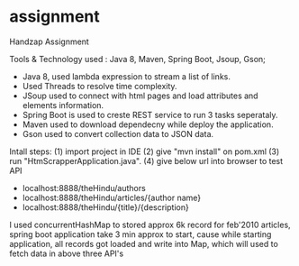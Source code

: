 # assignment
Handzap Assignment

Tools & Technology used : Java 8, Maven, Spring Boot, Jsoup, Gson;

* Java 8, used lambda expression to stream a list of links.
* Used Threads to resolve time complexity.
* JSoup used to connect with html pages and load attributes and elements information.
* Spring Boot is used to creste REST service to run 3 tasks seperataly.
* Maven used to download dependecny while deploy the application.
* Gson used to convert collection data to JSON data.

Intall steps: (1) import project in IDE (2) give "mvn install" on pom.xml (3) run "HtmScrapperApplication.java". (4) give below url into browser to test API

* localhost:8888/theHindu/authors
* localhost:8888/theHindu/articles/{author name}
* localhost:8888/theHindu/{title}/{description}


I used concurrentHashMap to stored approx 6k record for feb'2010 articles, spring boot application take 3 min approx to start, cause while starting application, all records got loaded and write into Map, which will used to fetch data in above three API's
